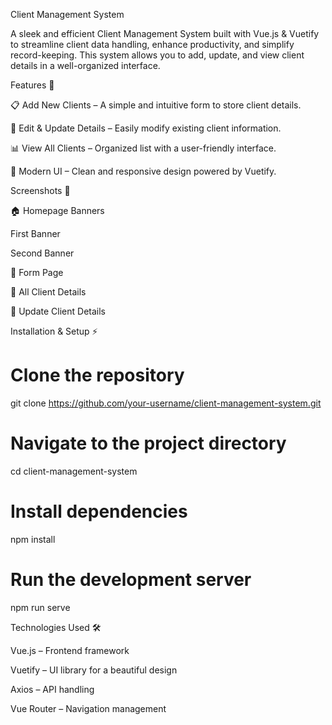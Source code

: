 Client Management System

A sleek and efficient Client Management System built with Vue.js & Vuetify to streamline client data handling, enhance productivity, and simplify record-keeping. This system allows you to add, update, and view client details in a well-organized interface.

Features 🚀

📋 Add New Clients – A simple and intuitive form to store client details.

📝 Edit & Update Details – Easily modify existing client information.

📊 View All Clients – Organized list with a user-friendly interface.

🎨 Modern UI – Clean and responsive design powered by Vuetify.

Screenshots 📸

🏠 Homepage Banners

First Banner



Second Banner



📄 Form Page



📜 All Client Details



🔄 Update Client Details



Installation & Setup ⚡

# Clone the repository
git clone https://github.com/your-username/client-management-system.git

# Navigate to the project directory
cd client-management-system

# Install dependencies
npm install

# Run the development server
npm run serve

Technologies Used 🛠️

Vue.js – Frontend framework

Vuetify – UI library for a beautiful design

Axios – API handling

Vue Router – Navigation management
